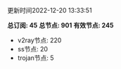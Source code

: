 更新时间2022-12-20 13:33:51

**总订阅: 45**
**总节点: 901**
**有效节点: 245**
- v2ray节点: 220
- ss节点: 20
- trojan节点: 5
